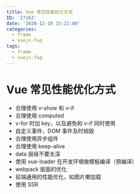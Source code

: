 ```yaml
---
title: Vue 常见性能优化方式
ID: '27163'
date: '2020-12-10 15:22:00'
categories:
  - frame
  - vuejs-faq
tags:
  - frame
  - vuejs-faq
---
```


# Vue 常见性能优化方式

- 合理使用 v-show 和 v-if
- 合理使用 computed
- v-for 时加 key，以及避免和 v-if 同时使用
- 自定义事件，DOM 事件及时销毁
- 合理使用异步组件
- 合理使用 keep-alive
- data 层级不要太深
- 使用 vue-loader 在开发环境做模板编译（预编译）
- webpack 层面的优化
- 前端通用的性能优化，如图片懒加载
- 使用 SSR
 
 
 
 
 
 
 
 
 
 
 
 
 
 
 
 
 
 
 
 
 
 
 
 
